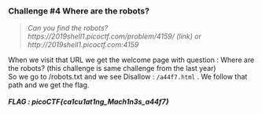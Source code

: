 <h3>Challenge #4 Where are the robots? </h3>

<blockquote><i>Can you find the robots? https://2019shell1.picoctf.com/problem/4159/ (link) or http://2019shell1.picoctf.com:4159</i></blockquote>  


<p>When we visit that URL we get the welcome page with question : Where are the robots? (this challenge is same challenge from the last year) <br>So we go to /robots.txt and we see Disallow : <code>/a44f7.html</code> . We follow that path and we get the flag.  
<br><br>
<b><i>FLAG : picoCTF{ca1cu1at1ng_Mach1n3s_a44f7} </i></b>